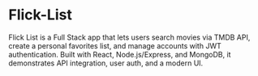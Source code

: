 # Flick-List
Flick List is a Full Stack app that lets users search movies via TMDB API, create a personal favorites list, and manage accounts with JWT authentication. Built with React, Node.js/Express, and MongoDB, it demonstrates API integration, user auth, and a modern UI.
